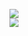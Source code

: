 [![](https://img.shields.io/badge/Made%20With-Github%20Spray-lightgrey.svg?style=for-the-badge&logo=github)](https://github.com/Annihil/github-spray#3096)  
[![](https://i.imgur.com/2DrTn0Z.gif)](https://github.com/Annihil/github-spray)